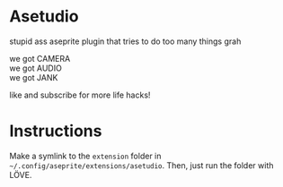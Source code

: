 # Asetudio

stupid ass aseprite plugin that tries to do too many things grah

we got CAMERA  
we got AUDIO  
we got JANK

like and subscribe for more life hacks!

# Instructions
Make a symlink to the `extension` folder in `~/.config/aseprite/extensions/asetudio`.
Then, just run the folder with LÖVE.
